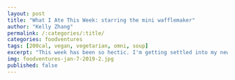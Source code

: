 ```yaml
---
layout: post
title: "What I Ate This Week: starring the mini wafflemaker"
author: "Kelly Zhang"
permalink: /:categories/:title/
categories: foodventures
tags: [200cal, vegan, vegetarian, omni, soup]
excerpt: "This week has been so hectic. I'm getting settled into my new sublet, and cooking has been a bit strained at times because I'm still in the process of stocking my pantry with essentials."
img: foodventures-jan-7-2019-2.jpg
published: false
---
```

